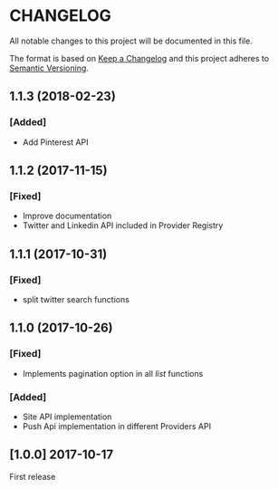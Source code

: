 CHANGELOG
=========

All notable changes to this project will be documented in this file.

The format is based on [Keep a Changelog](http://keepachangelog.com/en/1.0.0/)
and this project adheres to [Semantic Versioning](http://semver.org/spec/v2.0.0.html).


1.1.3 (2018-02-23)
------------------
### [Added]
*   Add Pinterest API


1.1.2 (2017-11-15)
------------------
### [Fixed]
*   Improve documentation
*	Twitter and Linkedin API included in Provider Registry

1.1.1 (2017-10-31)
------------------
### [Fixed]
*   split twitter search functions


1.1.0 (2017-10-26)
------------------
### [Fixed]
*   Implements pagination option in all *list* functions

### [Added]
*   Site API implementation
*   Push Api implementation in different Providers API


[1.0.0]  2017-10-17
-------------------

First release
